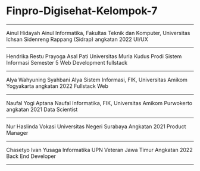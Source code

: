 # Finpro-Digisehat-Kelompok-7

---
Ainul Hidayah
Ainul
Informatika, Fakultas Teknik dan Komputer, Universitas Ichsan Sidenreng Rappang (Sidrap) angkatan 2022
UI/UX

---

Hendrika Restu Prayoga
Asal Pati
Universitas Muria Kudus
Prodi Sistem Informasi Semester 5
Web Development fullstack

---

Alya Wahyuning Syahbani
Alya
Sistem Informasi, FIK, Universitas Amikom Yogyakarta angkatan 2022
Fullstack Web

---

 
 Naufal Yogi Aptana
 Naufal
 Informatika, FIK, Universitas Amikom Purwokerto angkatan 2021
 Data Scientist

---

Nur Haslinda
Vokasi
Universitas Negeri Surabaya
Angkatan 2021
Product Manager

---

Chasetyo Ivan Yusaga
Informatika
UPN Veteran Jawa Timur
Angkatan 2022
Back End Developer

---

